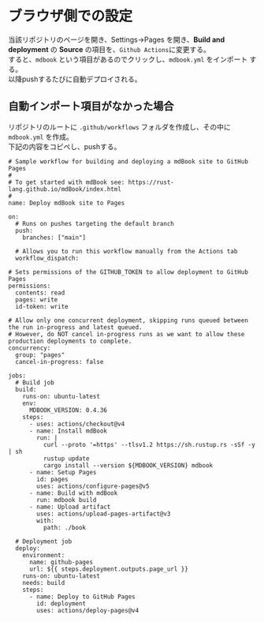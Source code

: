 # ブラウザ側での設定 
当該リポジトリのページを開き、Settings->Pages を開き、**Build and deployment** の **Source** の項目を、`Github Actions`に変更する。  
すると、`mdbook` という項目があるのでクリックし、`mdbook.yml` をインポート
する。  
以降pushするたびに自動デプロイされる。

## 自動インポート項目がなかった場合
リポジトリのルートに `.github/workflows` フォルダを作成し、その中に `mdbook.yml` を作成。  
下記の内容をコピペし、pushする。

```
# Sample workflow for building and deploying a mdBook site to GitHub Pages
#
# To get started with mdBook see: https://rust-lang.github.io/mdBook/index.html
#
name: Deploy mdBook site to Pages

on:
  # Runs on pushes targeting the default branch
  push:
    branches: ["main"]

  # Allows you to run this workflow manually from the Actions tab
  workflow_dispatch:

# Sets permissions of the GITHUB_TOKEN to allow deployment to GitHub Pages
permissions:
  contents: read
  pages: write
  id-token: write

# Allow only one concurrent deployment, skipping runs queued between the run in-progress and latest queued.
# However, do NOT cancel in-progress runs as we want to allow these production deployments to complete.
concurrency:
  group: "pages"
  cancel-in-progress: false

jobs:
  # Build job
  build:
    runs-on: ubuntu-latest
    env:
      MDBOOK_VERSION: 0.4.36
    steps:
      - uses: actions/checkout@v4
      - name: Install mdBook
        run: |
          curl --proto '=https' --tlsv1.2 https://sh.rustup.rs -sSf -y | sh
          rustup update
          cargo install --version ${MDBOOK_VERSION} mdbook
      - name: Setup Pages
        id: pages
        uses: actions/configure-pages@v5
      - name: Build with mdBook
        run: mdbook build
      - name: Upload artifact
        uses: actions/upload-pages-artifact@v3
        with:
          path: ./book

  # Deployment job
  deploy:
    environment:
      name: github-pages
      url: ${{ steps.deployment.outputs.page_url }}
    runs-on: ubuntu-latest
    needs: build
    steps:
      - name: Deploy to GitHub Pages
        id: deployment
        uses: actions/deploy-pages@v4
```